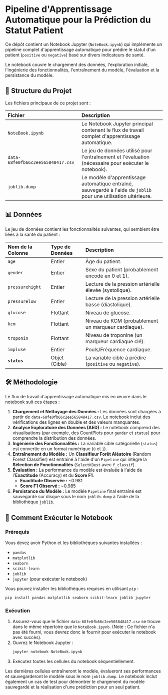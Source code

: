 # Pipeline d'Apprentissage Automatique pour la Prédiction du Statut Patient

Ce dépôt contient un Notebook Jupyter (`NoteBook.ipynb`) qui implémente un pipeline complet d'apprentissage automatique pour prédire le statut d'un patient (`positive` ou `negative`) basé sur divers indicateurs de santé.

Le notebook couvre le chargement des données, l'exploration initiale, l'ingénierie des fonctionnalités, l'entraînement du modèle, l'évaluation et la persistance du modèle.

## 📁 Structure du Projet

Les fichiers principaux de ce projet sont :

| Fichier | Description |
| :--- | :--- |
| `NoteBook.ipynb` | Le Notebook Jupyter principal contenant le flux de travail complet d'apprentissage automatique. |
| `data-68fe0fb66c2ee565848417.csv` | Le jeu de données utilisé pour l'entraînement et l'évaluation (nécessaire pour exécuter le notebook). |
| `joblib.dump` | Le modèle d'apprentissage automatique entraîné, sauvegardé à l'aide de `joblib` pour une utilisation ultérieure. |

## 📊 Données

Le jeu de données contient les fonctionnalités suivantes, qui semblent être liées à la santé du patient :

| Nom de la Colonne | Type de Données | Description |
| :--- | :--- | :--- |
| `age` | Entier | Âge du patient. |
| `gender` | Entier | Sexe du patient (probablement encodé en 0 et 1). |
| `pressurehight` | Entier | Lecture de la pression artérielle élevée (systolique). |
| `pressurelow` | Entier | Lecture de la pression artérielle basse (diastolique). |
| `glucose` | Flottant | Niveau de glucose. |
| `kcm` | Flottant | Niveau de KCM (probablement un marqueur cardiaque). |
| `troponin` | Flottant | Niveau de troponine (un marqueur cardiaque clé). |
| `impluse` | Entier | Pouls/Fréquence cardiaque. |
| **`status`** | Objet (Cible) | La variable cible à prédire (`positive` ou `negative`). |

## 🛠️ Méthodologie

Le flux de travail d'apprentissage automatique mis en œuvre dans le notebook suit ces étapes :

1.  **Chargement et Nettoyage des Données :** Les données sont chargées à partir de `data-68fe0fb66c2ee565848417.csv`. Le notebook inclut des vérifications des lignes en double et des valeurs manquantes.
2.  **Analyse Exploratoire des Données (AED) :** Le notebook comprend des visualisations (par exemple, des CountPlots pour `gender` et `status`) pour comprendre la distribution des données.
3.  **Ingénierie des Fonctionnalités :** La variable cible catégorielle (`status`) est convertie en un format numérique (`0` et `1`).
4.  **Entraînement du Modèle :** Un **Classifieur Forêt Aléatoire** (Random Forest Classifier) est entraîné à l'aide d'un `Pipeline` qui intègre la **Sélection de Fonctionnalités** (`SelectKBest` avec `f_classif`).
5.  **Évaluation :** La performance du modèle est évaluée à l'aide de l'**Exactitude** (Accuracy) et du **Score F1**.
    *   **Exactitude Observée :** ~0.981
    *   **Score F1 Observé :** ~0.985
6.  **Persistance du Modèle :** Le modèle `Pipeline` final entraîné est sauvegardé sur disque sous le nom `joblib.dump` à l'aide de la bibliothèque `joblib`.

## 🚀 Comment Exécuter le Notebook

### Prérequis

Vous devez avoir Python et les bibliothèques suivantes installées :

*   `pandas`
*   `matplotlib`
*   `seaborn`
*   `scikit-learn`
*   `joblib`
*   `jupyter` (pour exécuter le notebook)

Vous pouvez installer les bibliothèques requises en utilisant `pip` :

```bash
pip install pandas matplotlib seaborn scikit-learn joblib jupyter
```

### Exécution

1.  Assurez-vous que le fichier `data-68fe0fb66c2ee565848417.csv` se trouve dans le même répertoire que le `NoteBook.ipynb`. (Note : Ce fichier n'a pas été fourni, vous devrez donc le fournir pour exécuter le notebook avec succès).
2.  Ouvrez le Notebook Jupyter :
    ```bash
    jupyter notebook NoteBook.ipynb
    ```
3.  Exécutez toutes les cellules du notebook séquentiellement.

Les dernières cellules entraîneront le modèle, évalueront ses performances et sauvegarderont le modèle sous le nom `joblib.dump`. Le notebook inclut également un cas de test pour démontrer le chargement du modèle sauvegardé et la réalisation d'une prédiction pour un seul patient.

